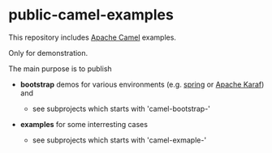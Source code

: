 # public-camel-examples

This repository includes [Apache Camel](https://camel.apache.org/) examples.

Only for demonstration.

The main purpose is to publish 

* **bootstrap** demos for various environments (e.g. [spring](http://spring.io/) or [Apache Karaf](https://karaf.apache.org/)) and
    * see subprojects which starts with 'camel-bootstrap-'

* **examples** for some interresting cases
    * see subprojects which starts with 'camel-exmaple-'



